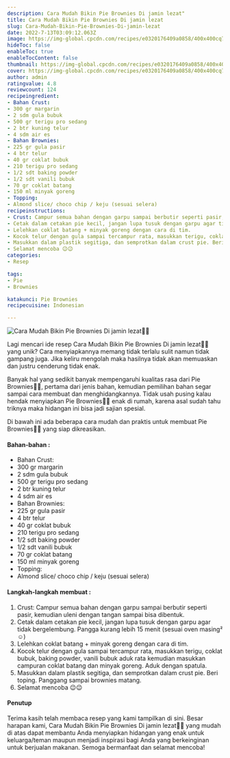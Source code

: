 ```yaml
---
description: Cara Mudah Bikin Pie Brownies Di jamin lezat"
title: Cara Mudah Bikin Pie Brownies Di jamin lezat
slug: Cara-Mudah-Bikin-Pie-Brownies-Di-jamin-lezat
date: 2022-7-13T03:09:12.063Z
image: https://img-global.cpcdn.com/recipes/e0320176409a0858/400x400cq70/photo.jpg
hideToc: false
enableToc: true
enableTocContent: false
thumbnail: https://img-global.cpcdn.com/recipes/e0320176409a0858/400x400cq70/photo.jpg
cover: https://img-global.cpcdn.com/recipes/e0320176409a0858/400x400cq70/photo.jpg
author: admin
ratingvalue: 4.8
reviewcount: 124
recipeingredient:
- Bahan Crust:
- 300 gr margarin
- 2 sdm gula bubuk
- 500 gr terigu pro sedang
- 2 btr kuning telur
- 4 sdm air es
- Bahan Brownies:
- 225 gr gula pasir
- 4 btr telur
- 40 gr coklat bubuk
- 210 terigu pro sedang
- 1/2 sdt baking powder
- 1/2 sdt vanili bubuk
- 70 gr coklat batang
- 150 ml minyak goreng
- Topping:
- Almond slice/ choco chip / keju (sesuai selera)
recipeinstructions:
- Crust: Campur semua bahan dengan garpu sampai berbutir seperti pasir, kemudian uleni dengan tangan sampai bisa dibentuk.
- Cetak dalam cetakan pie kecil, jangan lupa tusuk dengan garpu agar tidak bergelembung. Pangga kurang lebih 15 menit (sesuai oven masing² ☺️)
- Lelehkan coklat batang + minyak goreng dengan cara di tim.
- Kocok telur dengan gula sampai tercampur rata, masukkan terigu, coklat bubuk, baking powder, vanili bubuk aduk rata kemudian masukkan campuran coklat batang dan minyak goreng. Aduk dengan spatula.
- Masukkan dalam plastik segitiga, dan semprotkan dalam crust pie. Beri toping. Panggang sampai brownies matang.
- Selamat mencoba 😉😉
categories:
- Resep

tags:
- Pie
- Brownies

katakunci: Pie Brownies
recipecuisine: Indonesian

---
```


![Cara Mudah Bikin Pie Brownies Di jamin lezat👩‍🍳](https://img-global.cpcdn.com/recipes/e0320176409a0858/400x400cq70/photo.jpg)

Lagi mencari ide resep Cara Mudah Bikin Pie Brownies Di jamin lezat👩‍🍳 yang unik? Cara menyiapkannya memang tidak terlalu sulit namun tidak gampang juga. Jika keliru mengolah maka hasilnya tidak akan memuaskan dan justru cenderung tidak enak.

Banyak hal yang sedikit banyak mempengaruhi kualitas rasa dari Pie Brownies👩‍🍳, pertama dari jenis bahan, kemudian pemilihan bahan segar sampai cara membuat dan menghidangkannya. Tidak usah pusing kalau hendak menyiapkan Pie Brownies👩‍🍳 enak di rumah, karena asal sudah tahu triknya maka hidangan ini bisa jadi sajian spesial.

Di bawah ini ada beberapa cara mudah dan praktis untuk membuat Pie Brownies👩‍🍳 yang siap dikreasikan.

<!--inarticleads1-->

#### Bahan-bahan :

- Bahan Crust:
- 300 gr margarin
- 2 sdm gula bubuk
- 500 gr terigu pro sedang
- 2 btr kuning telur
- 4 sdm air es
- Bahan Brownies:
- 225 gr gula pasir
- 4 btr telur
- 40 gr coklat bubuk
- 210 terigu pro sedang
- 1/2 sdt baking powder
- 1/2 sdt vanili bubuk
- 70 gr coklat batang
- 150 ml minyak goreng
- Topping:
- Almond slice/ choco chip / keju (sesuai selera)

<!--inarticleads2-->

#### Langkah-langkah membuat :

1. Crust: Campur semua bahan dengan garpu sampai berbutir seperti pasir, kemudian uleni dengan tangan sampai bisa dibentuk.
1. Cetak dalam cetakan pie kecil, jangan lupa tusuk dengan garpu agar tidak bergelembung. Pangga kurang lebih 15 menit (sesuai oven masing² ☺️)
1. Lelehkan coklat batang + minyak goreng dengan cara di tim.
1. Kocok telur dengan gula sampai tercampur rata, masukkan terigu, coklat bubuk, baking powder, vanili bubuk aduk rata kemudian masukkan campuran coklat batang dan minyak goreng. Aduk dengan spatula.
1. Masukkan dalam plastik segitiga, dan semprotkan dalam crust pie. Beri toping. Panggang sampai brownies matang.
1. Selamat mencoba 😉😉

#### Penutup

Terima kasih telah membaca resep yang kami tampilkan di sini. Besar harapan kami, Cara Mudah Bikin Pie Brownies Di jamin lezat👩‍🍳 yang mudah di atas dapat membantu Anda menyiapkan hidangan yang enak untuk keluarga/teman maupun menjadi inspirasi bagi Anda yang berkeinginan untuk berjualan makanan. Semoga bermanfaat dan selamat mencoba!